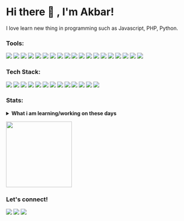 # Hi there 👋 , I'm Akbar!
I love learn new thing in programming such as Javascript, PHP, Python.  

### Tools:
<p>
    <img src="https://img.shields.io/badge/OS-MacOS-blue?style=flat&logo=macos" />
    <img src="https://img.shields.io/badge/OS-Windows-blue?style=flat&logo=windows" />
    <img src="https://img.shields.io/badge/OS-Linux-grey?style=flat&logo=linux"/>
    <img src="https://img.shields.io/badge/-VSCode-blue?style=flat&logo=visualstudiocode" />
    <img src="https://img.shields.io/badge/-Xampp-grey?style=flat&logo=xampp"/>
    <img src="https://img.shields.io/badge/-Docker-grey?style=flat&logo=docker"/>
    <img src="https://img.shields.io/badge/-DBeaver-grey?style=flat&logo=dbeaver"/>
    <img src="https://img.shields.io/badge/-Portainer-grey?style=flat&logo=portainer"/>
    <img src="https://img.shields.io/badge/-Composer-blue?style=flat&logo=composer"/>
    <img src="https://img.shields.io/badge/-NodeJS-grey?style=flat&logo=nodedotjs"/>
    <img src="https://img.shields.io/badge/-Postman-grey?style=flat&logo=postman"/>
    <img src="https://img.shields.io/badge/-Photoshop-grey?style=flat&logo=adobephotoshop"/>
    <img src="https://img.shields.io/badge/-PremierePro-grey?style=flat&logo=adobepremierepro"/>
    <img src="https://img.shields.io/badge/-Lightroom-grey?style=flat&logo=adobelightroom"/>
    <img src="https://img.shields.io/badge/-AfterEffects-grey?style=flat&logo=adobeaftereffects"/>
    <img src="https://img.shields.io/badge/-Illustrator-grey?style=flat&logo=adobeillustrator"/>
    <img src="https://img.shields.io/badge/-Blender3D-grey?style=flat&logo=blender"/>
    <img src="https://img.shields.io/badge/-Unity3D-grey?style=flat&logo=unity"/>
    <img src="https://img.shields.io/badge/-Selenium-grey?style=flat&logo=selenium"/>
</p>

### Tech Stack:
<p>
    <img src="https://img.shields.io/badge/-ExpressJS-grey?style=flat&logo=javascript"/>
    <img src="https://img.shields.io/badge/-Laravel-grey?style=flat&logo=laravel"/>
    <img src="https://img.shields.io/badge/-MySQL-grey?style=flat&logo=mysql"/>
    <img src="https://img.shields.io/badge/-MongoDB-grey?style=flat&logo=mongodb"/>
    <img src="https://img.shields.io/badge/-PostgreSQL-grey?style=flat&logo=postgresql"/>
    <img src="https://img.shields.io/badge/-ReactJS-grey?style=flat&logo=react"/>
    <img src="https://img.shields.io/badge/-Sequelize-grey?style=flat&logo=sequelize"/>
    <img src="https://img.shields.io/badge/-Nodemon-grey?style=flat&logo=nodemon"/>
    <img src="https://img.shields.io/badge/-Nginx-grey?style=flat&logo=nginx"/>
    <img src="https://img.shields.io/badge/-Ngrok-grey?style=flat&logo=ngrok"/>
    <img src="https://img.shields.io/badge/-Wordpress-grey?style=flat&logo=wordpress"/>
    <img src="https://img.shields.io/badge/-Jest-grey?style=flat&logo=jest"/>
    <img src="https://img.shields.io/badge/-Apache-grey?style=flat&logo=apache"/>
    
</p>

### Stats:
<details>
 <summary><strong>What i am learning/working on these days</strong></summary>
    - 🌱 I’m currently learning ExpressJS, Laravel and ReactNative </br>
    - 👯 I’m looking to collaborate on Backend Project, Mobile Apps. </br>
    - 🤔 I’m looking for help with master of programming. hehe </br>
    - 💬 Ask me about anything.</br>
    - 📫 How to reach me: <a href="mailto:barmuhammad44@gmail.com">Email me!</a>  </br>
    - ⚡ Fun fact: ... </br>
</details>
<p>
    <img src="https://github-readme-stats.vercel.app/api/top-langs/?username=barpsma&layout=compact" height=180 />
</p>

### Let's connect!
<p>
    <a href="https://makbar.netlify.app/" target="blank"><img src="https://img.shields.io/badge/Website-https://makbar.netlify.app/-green?" /></a>
    <a href="https://www.linkedin.com/in/muhammad-akbar-007b0a20a/" target="blank"><img src="https://img.shields.io/badge/-Muhammad%20Akbar-grey?style=flat&logo=linkedin" /></a>
    <a href="https://www.instagram.com/m_bar12" target="blank"><img src="https://img.shields.io/badge/-%40m.bar12-grey?style=flat&logo=instagram" /></a>
</p>
